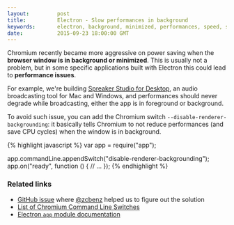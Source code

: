 ```yaml
---
layout:         post
title:          Electron - Slow performances in background
keywords:       electron, background, minimized, performances, speed, slow
date:           2015-09-23 18:00:00 GMT
---
```



Chromium recently became more aggressive on power saving when the **browser window is in background or minimized**. This is usually not a problem, but in some specific applications built with Electron this could lead to **performance issues**.

For example, we're building [Spreaker Studio for Desktop](https://www.spreaker.com/download), an audio broadcasting tool for Mac and Windows, and performances should never degrade while broadcasting, either the app is in foreground or background.

To avoid such issue, you can add the Chromium switch `--disable-renderer-backgrounding`: it basically tells Chromium to not reduce performances (and save CPU cycles) when the window is in background.


{% highlight javascript %}
var app = require("app");

app.commandLine.appendSwitch("disable-renderer-backgrounding");
app.on("ready", function () {
    // ...
});
{% endhighlight %}


### Related links

- [GitHub issue](https://github.com/atom/electron/issues/2822) where [@zcbenz](https://twitter.com/zcbenz) helped us to figure out the solution
- [List of Chromium Command Line Switches](http://peter.sh/experiments/chromium-command-line-switches/)
- [Electron `app` module documentation](https://github.com/atom/electron/blob/master/docs/api/app.md)